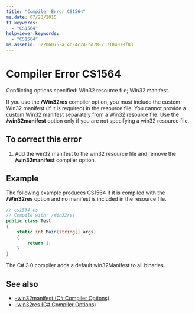 ```yaml
---
title: "Compiler Error CS1564"
ms.date: 07/20/2015
f1_keywords: 
  - "CS1564"
helpviewer_keywords: 
  - "CS1564"
ms.assetid: 32206075-a14b-4c24-bd78-257104078f83
---
```

# Compiler Error CS1564
Conflicting options specified: Win32 resource file; Win32 manifest.  
  
 If you use the **/Win32res** compiler option, you must include the custom Win32 manifest (if it is required) in the resource file. You cannot provide a custom Win32 manifest separately from a Win32 resource file. Use the **/win32manifest** option only if you are not specifying a win32 resource file.  
  
## To correct this error  
  
1. Add the win32 manifest to the win32 resource file and remove the **/win32manifest** compiler option.  
  
## Example  
 The following example produces CS1564 if it is compiled with the **/Win32res** option and no manifest is included in the resource file.  
  
```csharp  
// cs1564.cs  
// Compile with: /Win32res  
public class Test  
{  
    static int Main(string[] args)  
    {  
        return 1;  
    }  
}  
```  
  
 The C# 3.0 compiler adds a default win32Manifest to all binaries.  
  
## See also

- [-win32manifest (C# Compiler Options)](../compiler-options/win32manifest-compiler-option.md)
- [-win32res (C# Compiler Options)](../compiler-options/win32res-compiler-option.md)
